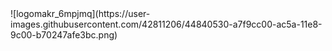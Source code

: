 <html prefix="og: http://ogp.me/ns#">
<head>
<meta property="og:url" content="![logomakr_6mpjmq](https://user-images.githubusercontent.com/42811206/44840530-a7f9cc00-ac5a-11e8-9c00-b70247afe3bc.png)" />
<script type="text/javascript">window.location = "http://www.offeru.co.uk/setting-up-your-own-business/";</script>
</head>
![logomakr_6mpjmq](https://user-images.githubusercontent.com/42811206/44840530-a7f9cc00-ac5a-11e8-9c00-b70247afe3bc.png)
